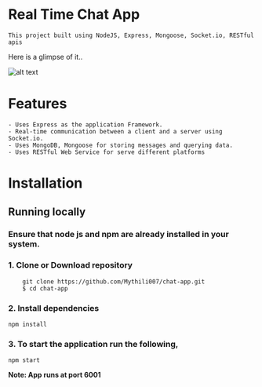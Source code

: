 # Real Time Chat App
    This project built using NodeJS, Express, Mongoose, Socket.io, RESTful apis
Here is a glimpse of it..

![alt text](./chat_app.jpg)

# Features
    - Uses Express as the application Framework.
    - Real-time communication between a client and a server using Socket.io.
    - Uses MongoDB, Mongoose for storing messages and querying data.
    - Uses RESTful Web Service for serve different platforms

# Installation
## Running locally
### Ensure that node js and npm are already installed in your system.
### 1. Clone or Download repository
        git clone https://github.com/Mythili007/chat-app.git
        $ cd chat-app

### 2. Install dependencies
    npm install

### 3. To start the application run the following,
    npm start

**Note: App runs at port 6001**

